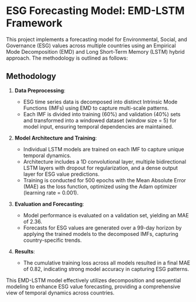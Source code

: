 # ESG Forecasting Model: EMD-LSTM Framework

This project implements a forecasting model for Environmental, Social, and Governance (ESG) values across multiple countries using an Empirical Mode Decomposition (EMD) and Long Short-Term Memory (LSTM) hybrid approach. The methodology is outlined as follows:

## Methodology

1. **Data Preprocessing**: 
   - ESG time series data is decomposed into distinct Intrinsic Mode Functions (IMFs) using EMD to capture multi-scale patterns.
   - Each IMF is divided into training (60%) and validation (40%) sets and transformed into a windowed dataset (window size = 5) for model input, ensuring temporal dependencies are maintained.

2. **Model Architecture and Training**:
   - Individual LSTM models are trained on each IMF to capture unique temporal dynamics.
   - Architecture includes a 1D convolutional layer, multiple bidirectional LSTM layers with dropout for regularization, and a dense output layer for ESG value predictions.
   - Training is conducted for 500 epochs with the Mean Absolute Error (MAE) as the loss function, optimized using the Adam optimizer (learning rate = 0.001).

3. **Evaluation and Forecasting**:
   - Model performance is evaluated on a validation set, yielding an MAE of 2.36.
   - Forecasts for ESG values are generated over a 99-day horizon by applying the trained models to the decomposed IMFs, capturing country-specific trends.

4. **Results**:
   - The cumulative training loss across all models resulted in a final MAE of 0.82, indicating strong model accuracy in capturing ESG patterns.

This EMD-LSTM model effectively utilizes decomposition and sequential modeling to enhance ESG value forecasting, providing a comprehensive view of temporal dynamics across countries.
